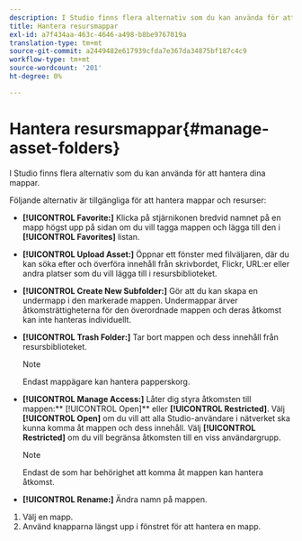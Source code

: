 ```yaml
---
description: I Studio finns flera alternativ som du kan använda för att hantera dina mappar.
title: Hantera resursmappar
exl-id: a7f434aa-463c-4646-a498-b8be9767019a
translation-type: tm+mt
source-git-commit: a2449482e617939cfda7e367da34875bf187c4c9
workflow-type: tm+mt
source-wordcount: '201'
ht-degree: 0%

---
```


# Hantera resursmappar{#manage-asset-folders}

I Studio finns flera alternativ som du kan använda för att hantera dina mappar.

Följande alternativ är tillgängliga för att hantera mappar och resurser:

* **[!UICONTROL Favorite:]** Klicka på stjärnikonen bredvid namnet på en mapp högst upp på sidan om du vill tagga mappen och lägga till den i  **[!UICONTROL Favorites]** listan.

* **[!UICONTROL Upload Asset:]** Öppnar ett fönster med filväljaren, där du kan söka efter och överföra innehåll från skrivbordet, Flickr, URL:er eller andra platser som du vill lägga till i resursbiblioteket.
* **[!UICONTROL Create New Subfolder:]** Gör att du kan skapa en undermapp i den markerade mappen. Undermappar ärver åtkomsträttigheterna för den överordnade mappen och deras åtkomst kan inte hanteras individuellt.
* **[!UICONTROL Trash Folder:]** Tar bort mappen och dess innehåll från resursbiblioteket.

   >[!NOTE]
   >
   >Endast mappägare kan hantera papperskorg.

* **[!UICONTROL Manage Access:]** Låter dig styra åtkomsten till mappen:**  [!UICONTROL Open]** eller  **[!UICONTROL Restricted]**. Välj **[!UICONTROL Open]** om du vill att alla Studio-användare i nätverket ska kunna komma åt mappen och dess innehåll. Välj **[!UICONTROL Restricted]** om du vill begränsa åtkomsten till en viss användargrupp.

   >[!NOTE]
   >
   >Endast de som har behörighet att komma åt mappen kan hantera åtkomst.

* **[!UICONTROL Rename:]** Ändra namn på mappen.

1. Välj en mapp.
1. Använd knapparna längst upp i fönstret för att hantera en mapp.

